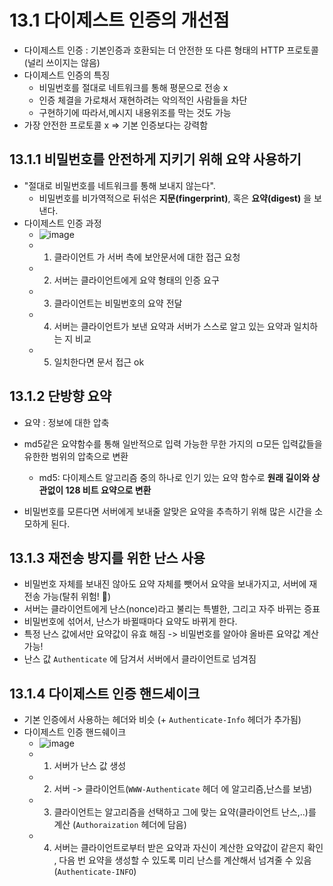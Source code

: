 # 13.1 다이제스트 인증의 개선점
- 다이제스트 인증 : 기본인증과 호환되는 더 안전한 또 다른 형태의 HTTP 프로토콜(널리 쓰이지는 않음)
- 다이제스트 인증의 특징
   - 비밀번호를 절대로 네트워크를 통해 평문으로 전송 x
   - 인증 체결을 가로채서 재현하려는 악의적인 사람들을 차단
   - 구현하기에 따라서,메시지 내용위조를 막는 것도 가능
- 가장 안전한 프로토콜 x => 기본 인증보다는 강력함

## 13.1.1 비밀번호를 안전하게 지키기 위해 요약 사용하기
- "절대로 비밀번호를 네트워크를 통해 보내지 않는다".
  - 비밀번호를 비가역적으로 뒤섞은 **지문(fingerprint)**, 혹은 **요약(digest)** 을 보낸다.
- 다이제스트 인증 과정
   - ![image](https://user-images.githubusercontent.com/101736358/223114491-f63b03c8-b7cc-4e1d-a838-b6f3742df915.png)
  - 1. 클라이언트 가 서버 측에 보안문서에 대한 접근 요청
  - 2. 서버는 클라이언트에게 요약 형태의 인증 요구
  - 3. 클라이언트는 비밀번호의 요약 전달
  - 4. 서버는 클라이언트가 보낸 요약과 서버가 스스로 알고 있는 요약과 일치하는 지 비교
  - 5. 일치한다면 문서 접근 ok
## 13.1.2 단방향 요약
- 요약 : 정보에 대한 압축

- md5같은 요약함수를 통해 일반적으로 입력 가능한 무한 가지의 ㅁ모든 입력값들을 유한한 범위의 압축으로 변환
  - md5: 다이제스트 알고리즘 중의 하나로 인기 있는 요약 함수로 **원래 길이와 상관없이 128 비트 요약으로 변환**
-  비밀번호를 모른다면 서버에게 보내줄 알맞은 요약을 추측하기 위해 많은 시간을 소모하게 된다.

## 13.1.3 재전송 방지를 위한 난스 사용
- 비밀번호 자체를 보내진 않아도 요약 자체를 뺏어서 요약을 보내가지고, 서버에 재전송 가능(탈취 위험! 📢)
- 서버는 클라이언트에게 난스(nonce)라고 불리는 특별한, 그리고 자주 바뀌는 증표
- 비밀번호에 섞어서, 난스가 바뀔때마다 요약도 바뀌게 한다.
- 특정 난스 값에서만 요약값이 유효 해짐 -> 비밀번호를 알아야 올바른 요약값 계산 가능!
- 난스 값 `Authenticate` 에 담겨서 서버에서 클라이언트로 넘겨짐

## 13.1.4 다이제스트 인증 핸드세이크
- 기본 인증에서 사용하는 헤더와 비슷 (+ `Authenticate-Info` 헤더가 추가됨)
- 다이제스트 인증 핸드쉐이크
  - ![image](https://user-images.githubusercontent.com/101736358/223114768-1bad423a-0d85-4a76-9846-58f786bfee18.png)
  - 1. 서버가 난스 값 생성
  - 2. 서버 -> 클라이언트(`WWW-Authenticate` 헤더 에 알고리즘,난스를 보냄)
  - 3. 클라이언트는 알고리즘을 선택하고 그에 맞는 요약(클라이언트 난스,..)를 계산 (`Authoraization` 헤더에 담음)
  - 4. 서버는 클라이언트로부터 받은 요약과 자신이 계산한 요약값이 같은지 확인 , 다음 번 요약을 생성할 수 있도록 미리 난스를 계산해서 넘겨줄 수 있음(`Authenticate-INFO`)


